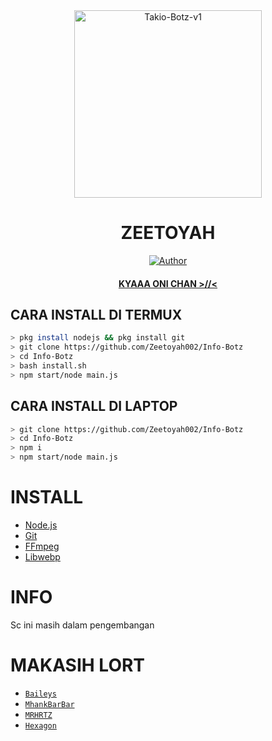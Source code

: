 
<div align="center">
<img src="https://telegra.ph/file/dc71a19fb5815e3ccc671.jpg" alt="Takio-Botz-v1" width="300" />

# ZEETOYAH

>
>
>
</div>
<p align="center">
  <a href="https://github.com/Zeetoyah002"><img title="Author" src="https://img.shields.io/badge/Author-Zeetoyah002-red.svg?style=for-the-badge&logo=github" /></a>
  <h4 align="center">
  <a href="https://wa.me/6285755007597">KYAAA ONI CHAN >//< </a>
</h4>
</p>

## CARA INSTALL DI TERMUX
```bash
> pkg install nodejs && pkg install git
> git clone https://github.com/Zeetoyah002/Info-Botz
> cd Info-Botz
> bash install.sh
> npm start/node main.js
```
## CARA INSTALL DI LAPTOP
```bash
> git clone https://github.com/Zeetoyah002/Info-Botz
> cd Info-Botz
> npm i
> npm start/node main.js
```

# INSTALL
* [Node.js](https://nodejs.org/en/)
* [Git](https://git-scm.com/downloads)
* [FFmpeg](https://github.com/BtbN/FFmpeg-Builds/releases/download/autobuild-2020-12-08-13-03/ffmpeg-n4.3.1-26-gca55240b8c-win64-gpl-4.3.zip)
* [Libwebp](https://developers.google.com/speed/webp/download)

# INFO

Sc ini masih dalam pengembangan

  # MAKASIH LORT
* [`Baileys`](https://github.com/adiwajshing/Baileys)
* [`MhankBarBar`](https://github.com/MhankBarBar)
* [`MRHRTZ`](https://github.com/MRHRTZ)
* [`Hexagon`](https://github.com/Hexagonz/SELF-HX )
  
